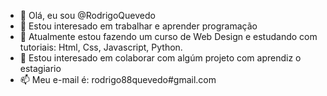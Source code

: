 - 👋 Olá, eu sou @RodrigoQuevedo
- 👀 Estou interesado em trabalhar e aprender programação
- 🌱 Atualmente estou fazendo um curso de Web Design e estudando com tutoriais: Html, Css, Javascript, Python.
- 💞️ Estou interesado em colaborar com algúm projeto com aprendiz o estagiario
- 📫 Meu e-mail é: rodrigo88quevedo#gmail.com

<!---
RodrigoQuevedo/RodrigoQuevedo is a ✨ special ✨ repository because its `README.md` (this file) appears on your GitHub profile.
You can click the Preview link to take a look at your changes.
--->
